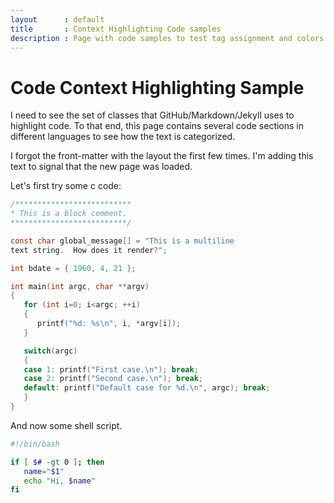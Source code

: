 ```yaml
---
layout      : default
title       : Context Highlighting Code samples
description : Page with code samples to test tag assignment and colors
---
```


# Code Context Highlighting Sample

I need to see the set of classes that GitHub/Markdown/Jekyll uses to
highlight code.  To that end, this page contains several code sections
in different languages to see how the text is categorized.

I forgot the front-matter with the layout the first few times.  I'm
adding this text to signal that the new page was loaded.

Let's first try some c code:
~~~c
/**************************
* This is a block comment.
**************************/

const char global_message[] = "This is a multiline
text string.  How does it render?";

int bdate = { 1960, 4, 21 };

int main(int argc, char **argv)
{
   for (int i=0; i<argc; ++i)
   {
      printf("%d: %s\n", i, *argv[i]);
   }

   switch(argc)
   {
   case 1: printf("First case.\n"); break;
   case 2: printf("Second case.\n"); break;
   default: printf("Default case for %d.\n", argc); break; 
   }
}
~~~

And now some shell script.
~~~sh
#!/bin/bash

if [ $# -gt 0 ]; then
   name="$1"
   echo "Hi, $name"
fi
~~~


